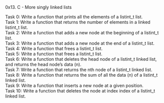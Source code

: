 0x13. C - More singly linked lists

Task 0: Write a function that prints all the elements of a listint_t list.  
Task 1: Write a function that returns the number of elements in a linked listint_t list.  
Task 2: Write a function that adds a new node at the beginning of a listint_t list.  
Task 3: Write a function that adds a new node at the end of a listint_t list.  
Task 4: Write a function that frees a listint_t list.  
Task 5: Write a function that frees a listint_t list.  
Task 6: Write a function that deletes the head node of a listint_t linked list, and returns the head node’s data (n).  
Task 7: Write a function that returns the nth node of a listint_t linked list.  
Task 8: Write a function that returns the sum of all the data (n) of a listint_t linked list.  
Task 9: Write a function that inserts a new node at a given position.  
Task 10: Write a function that deletes the node at index index of a listint_t linked list. 
